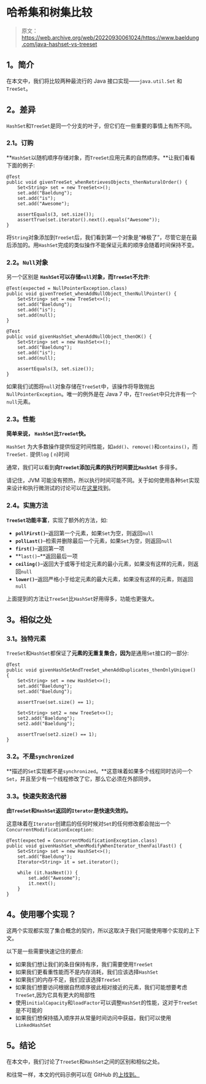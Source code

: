 # 哈希集和树集比较

> 原文：<https://web.archive.org/web/20220930061024/https://www.baeldung.com/java-hashset-vs-treeset>

## 1。简介

在本文中，我们将比较两种最流行的 Java 接口实现——`java.util.Set` 和`TreeSet`。

## 2。差异

`HashSet`和`TreeSet`是同一个分支的叶子，但它们在一些重要的事情上有所不同。

### 2.1。订购

**`HashSet`以随机顺序存储对象，而`TreeSet`应用元素的自然顺序。**让我们看看下面的例子:

```
@Test
public void givenTreeSet_whenRetrievesObjects_thenNaturalOrder() {
    Set<String> set = new TreeSet<>();
    set.add("Baeldung");
    set.add("is");
    set.add("Awesome");

    assertEquals(3, set.size());
    assertTrue(set.iterator().next().equals("Awesome"));
}
```

将`String`对象添加到`TreeSet`后，我们看到第一个对象是“棒极了”，尽管它是在最后添加的。用`HashSet`完成的类似操作不能保证元素的顺序会随着时间保持不变。

### 2.2。`Null`对象

另一个区别是 **`HashSet`可以存储`null`对象，而`TreeSet`不允许**:

```
@Test(expected = NullPointerException.class)
public void givenTreeSet_whenAddNullObject_thenNullPointer() {
    Set<String> set = new TreeSet<>();
    set.add("Baeldung");
    set.add("is");
    set.add(null);
}

@Test
public void givenHashSet_whenAddNullObject_thenOK() {
    Set<String> set = new HashSet<>();
    set.add("Baeldung");
    set.add("is");
    set.add(null);

    assertEquals(3, set.size());
}
```

如果我们试图将`null`对象存储在`TreeSet`中，该操作将导致抛出`NullPointerException`。唯一的例外是在 Java 7 中，在`TreeSet`中只允许有一个`null`元素。

### 2.3。性能

**简单来说， `HashSet`比`TreeSet`快。**

`HashSet` 为大多数操作提供恒定时间性能，如`add()`、`remove()`和`contains()`，而`TreeSet.` 提供`log` ( `n`)时间

通常，我们可以看到**向`TreeSet`添加元素的执行时间要比`HashSet`** 多得多。

请记住，JVM 可能没有预热，所以执行时间可能不同。关于如何使用各种`Set`实现来设计和执行微测试的讨论可以在[这里](https://web.archive.org/web/20220627091052/https://stackoverflow.com/questions/23168490/hashset-and-treeset-performance-test)找到。

### 2.4。实施方法

**`TreeSet`功能丰富**，实现了额外的方法，如:

*   **`pollFirst()`**–返回第一个元素，如果`Set`为空，则返回`null`
*   **`pollLast()`**–检索并删除最后一个元素，如果`Set`为空，则返回`null`
*   **`first()`**–返回第一项
*   **`last()`–**返回最后一项
*   **`ceiling()`**–返回大于或等于给定元素的最小元素，如果没有这样的元素，则返回`null`
*   **`lower()`**–返回严格小于给定元素的最大元素，如果没有这样的元素，则返回`null`

上面提到的方法让`TreeSet`比`HashSet`好用得多，功能也更强大。

## 3。相似之处

### 3.1。独特元素

`TreeSet`和`HashSet`都保证了**元素的无重复集合，因为**是通用`Set`接口的一部分:

```
@Test
public void givenHashSetAndTreeSet_whenAddDuplicates_thenOnlyUnique() {
    Set<String> set = new HashSet<>();
    set.add("Baeldung");
    set.add("Baeldung");

    assertTrue(set.size() == 1);

    Set<String> set2 = new TreeSet<>();
    set2.add("Baeldung");
    set2.add("Baeldung");

    assertTrue(set2.size() == 1);
}
```

### 3.2。不是`synchronized`

**描述的`Set`实现都不是`synchronized`。**这意味着如果多个线程同时访问一个`Set`，并且至少有一个线程修改了它，那么它必须在外部同步。

### 3.3。快速失败迭代器

**由`TreeSet`和`HashSet`返回的`Iterator`是快速失效的。**

这意味着在`Iterator`创建后的任何时候对`Set`的任何修改都会抛出一个`ConcurrentModificationException:`

```
@Test(expected = ConcurrentModificationException.class)
public void givenHashSet_whenModifyWhenIterator_thenFailFast() {
    Set<String> set = new HashSet<>();
    set.add("Baeldung");
    Iterator<String> it = set.iterator();

    while (it.hasNext()) {
        set.add("Awesome");
        it.next();
    }
}
```

## 4。使用哪个实现？

这两个实现都实现了集合概念的契约，所以这取决于我们可能使用哪个实现的上下文。

以下是一些需要快速记住的要点:

*   如果我们想让我们的条目保持有序，我们需要使用`TreeSet`
*   如果我们更看重性能而不是内存消耗，我们应该选择`HashSet`
*   如果我们的内存不足，我们应该选择`TreeSet`
*   如果我们想要访问根据自然顺序彼此相对接近的元素，我们可能想要考虑`TreeSet`,因为它具有更大的局部性
*   使用`initialCapacity`和`loadFactor`可以调整`HashSet`的性能，这对于`TreeSet`是不可能的
*   如果我们想保持插入顺序并从常量时间访问中获益，我们可以使用`LinkedHashSet`

## 5。结论

在本文中，我们讨论了`TreeSet`和`HashSet`之间的区别和相似之处。

和往常一样，本文的代码示例可以在 GitHub 的[上找到。](https://web.archive.org/web/20220627091052/https://github.com/eugenp/tutorials/tree/master/core-java-modules/core-java-collections-set)